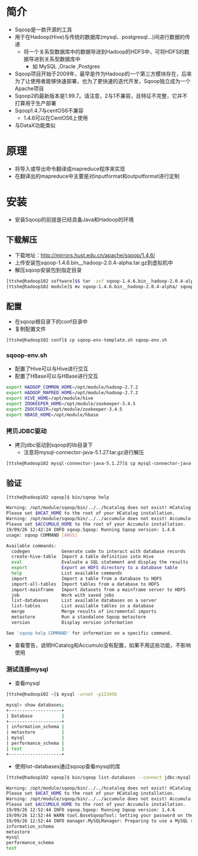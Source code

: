 # 简介

- Sqoop是一款开源的工具
- 用于在Hadoop(Hive)与传统的数据库(mysql、postgresql...)间进行数据的传递
  - 将一个关系型数据库中的数据导进到Hadoop的HDFS中，可将HDFS的数据导进到关系型数据库中
    - 如 MySQL ,Oracle ,Postgres
- Sqoop项目开始于2009年，最早是作为Hadoop的一个第三方模块存在，后来为了让使用者能够快速部署，也为了更快速的迭代开发，Sqoop独立成为一个Apache项目
- Sqoop2的最新版本是1.99.7。请注意，2与1不兼容，且特征不完整，它并不打算用于生产部署
- Sqoop1.4.7与centOS6不兼容
  - 1.4.6可以在CentOS6上使用
- 与DataX功能类似



# 原理

- 将导入或导出命令翻译成mapreduce程序来实现
- 在翻译出的mapreduce中主要是对inputformat和outputformat进行定制



# 安装

- 安装Sqoop的前提是已经具备Java和Hadoop的环境



## 下载解压

- 下载地址：http://mirrors.hust.edu.cn/apache/sqoop/1.4.6/
- 上传安装包sqoop-1.4.6.bin__hadoop-2.0.4-alpha.tar.gz到虚拟机中
- 解压sqoop安装包到指定目录

```bash
[ttshe@hadoop102 software]$$ tar -zxf sqoop-1.4.6.bin__hadoop-2.0.4-alpha.tar.gz -C /opt/module/
[ttshe@hadoop102 module]$ mv sqoop-1.4.6.bin__hadoop-2.0.4-alpha/ sqoop/
```



## 配置

- 在sqoop根目录下的conf目录中
- 复制配置文件

```bash
[ttshe@hadoop102 conf]$ cp sqoop-env-template.sh sqoop-env.sh
```



### sqoop-env.sh

- 配置了Hive可以与Hive进行交互
- 配置了HBase可以与HBase进行交互

```bash
export HADOOP_COMMON_HOME=/opt/module/hadoop-2.7.2
export HADOOP_MAPRED_HOME=/opt/module/hadoop-2.7.2
export HIVE_HOME=/opt/module/hive
export ZOOKEEPER_HOME=/opt/module/zookeeper-3.4.5
export ZOOCFGDIR=/opt/module/zookeeper-3.4.5
export HBASE_HOME=/opt/module/hbase
```



### 拷贝JDBC驱动

- 拷贝jdbc驱动到sqoop的lib目录下
  - 注意将mysql-connector-java-5.1.27.tar.gz进行解压

```bash
[ttshe@hadoop102 mysql-connector-java-5.1.27]$ cp mysql-connector-java-5.1.27-bin.jar /opt/module/sqoop/lib/
```



## 验证

```bash
[ttshe@hadoop102 sqoop]$ bin/sqoop help

Warning: /opt/module/sqoop/bin/../../hcatalog does not exist! HCatalog jobs will fail.
Please set $HCAT_HOME to the root of your HCatalog installation.
Warning: /opt/module/sqoop/bin/../../accumulo does not exist! Accumulo imports will fail.
Please set $ACCUMULO_HOME to the root of your Accumulo installation.
19/09/26 12:42:24 INFO sqoop.Sqoop: Running Sqoop version: 1.4.6
usage: sqoop COMMAND [ARGS]

Available commands:
  codegen            Generate code to interact with database records
  create-hive-table  Import a table definition into Hive
  eval               Evaluate a SQL statement and display the results
  export             Export an HDFS directory to a database table
  help               List available commands
  import             Import a table from a database to HDFS
  import-all-tables  Import tables from a database to HDFS
  import-mainframe   Import datasets from a mainframe server to HDFS
  job                Work with saved jobs
  list-databases     List available databases on a server
  list-tables        List available tables in a database
  merge              Merge results of incremental imports
  metastore          Run a standalone Sqoop metastore
  version            Display version information

See 'sqoop help COMMAND' for information on a specific command.
```

- 查看警告，说明HCatalog和Accumulo没有配置，如果不用这些功能，不影响使用



### 测试连接mysql

- 查看mysql

```bash
[ttshe@hadoop102 ~]$ mysql -uroot -p123456

mysql> show databases;
+--------------------+
| Database           |
+--------------------+
| information_schema |
| metastore          |
| mysql              |
| performance_schema |
| test               |
+--------------------+
```

- 使用list-databases通过sqoop查看mysql的库

```bash
[ttshe@hadoop102 sqoop]$ bin/sqoop list-databases --connect jdbc:mysql://hadoop102:3306/ --username root --password 123456

Warning: /opt/module/sqoop/bin/../../hcatalog does not exist! HCatalog jobs will fail.
Please set $HCAT_HOME to the root of your HCatalog installation.
Warning: /opt/module/sqoop/bin/../../accumulo does not exist! Accumulo imports will fail.
Please set $ACCUMULO_HOME to the root of your Accumulo installation.
19/09/26 12:52:44 INFO sqoop.Sqoop: Running Sqoop version: 1.4.6
19/09/26 12:52:44 WARN tool.BaseSqoopTool: Setting your password on the command-line is insecure. Consider using -P instead.
19/09/26 12:52:44 INFO manager.MySQLManager: Preparing to use a MySQL streaming resultset.
information_schema
metastore
mysql
performance_schema
test
```

